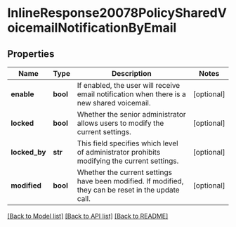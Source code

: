 # InlineResponse20078PolicySharedVoicemailNotificationByEmail

## Properties
Name | Type | Description | Notes
------------ | ------------- | ------------- | -------------
**enable** | **bool** | If enabled, the user will receive email notification when there is a new shared voicemail. | [optional] 
**locked** | **bool** | Whether the senior administrator allows users to modify the current settings. | [optional] 
**locked_by** | **str** | This field specifies which level of administrator prohibits modifying the current settings. | [optional] 
**modified** | **bool** | Whether the current settings have been modified. If modified, they can be reset in the update call. | [optional] 

[[Back to Model list]](../README.md#documentation-for-models) [[Back to API list]](../README.md#documentation-for-api-endpoints) [[Back to README]](../README.md)

